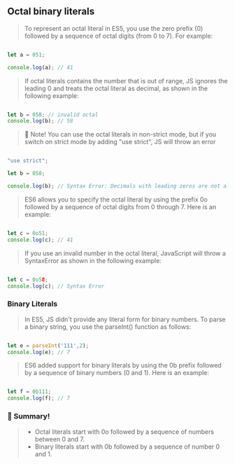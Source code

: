 ## Octal binary literals

> To represent an octal literal in ES5, you use the zero prefix (0) followed by a sequence of octal digits (from 0 to 7). For example:

```js

let a = 051;

console.log(a); // 41

```

> If octal literals contains the number that is out of range, JS ignores the leading 0 and treats the octal literal as decimal, as shown in the following example:

```js

let b = 058; // invalid octal
console.log(b); // 58

```

> :memo: Note! You can use the octal literals in non-strict mode, but if you switch on strict mode by adding "use strict", JS will throw an error

```js

"use strict";

let b = 058;

console.log(b); // Syntax Error: Decimals with leading zeros are not allowed in strict mode.

```

> ES6 allows you to specify the octal literal by using the prefix 0o followed by a sequence of octal digits from 0 through 7. Here is an example:

```js

let c = 0o51;
console.log(c); // 41

```

> If you use an invalid number in the octal literal, JavaScript will throw a SyntaxError as shown in the following example:

```js

let c = 0o58;
console.log(c); // Syntax Error

```

### Binary Literals

> In ES5, JS didn't provide any literal form for binary numbers. To parse a binary string, you use the parseInt() function as follows:

```js

let e = parseInt('111',2);
console.log(e); // 7

```

> ES6 added support for binary literals by using the 0b prefix followed by a sequence of binary numbers (0 and 1). Here is an example:

```js

let f = 0b111;
console.log(f); // 7

```

### :memo: Summary!

> - Octal literals start with 0o followed by a sequence of numbers between 0 and 7.
> - Binary literals start with 0b followed by a sequence of number 0 and 1.



